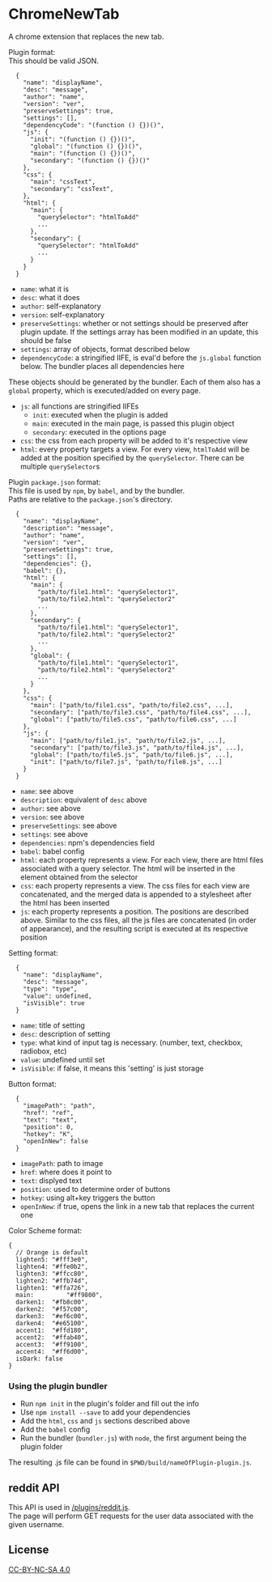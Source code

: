ChromeNewTab
============

A chrome extension that replaces the new tab.

Plugin format:  
This should be valid JSON.  
```
  {
    "name": "displayName",
    "desc": "message",
    "author": "name",
    "version": "ver",
    "preserveSettings": true,
    "settings": [],
    "dependencyCode": "(function () {})()",
    "js": {
      "init": "(function () {})()",
      "global": "(function () {})()",
      "main": "(function () {})()",
      "secondary": "(function () {})()"
    },
    "css": {
      "main": "cssText",
      "secondary": "cssText",
    },
    "html": {
      "main": {
        "querySelector": "htmlToAdd"
        ...
      },
      "secondary": {
        "querySelector": "htmlToAdd"
        ...
      }
    }
  }
```
- `name`: what it is
- `desc`: what it does
- `author`: self-explanatory
- `version`: self-explanatory
- `preserveSettings`: whether or not settings should be preserved after plugin update. If the settings array has been modified in an update, this should be false
- `settings`: array of objects, format described below
- `dependencyCode`: a stringified IIFE, is eval'd before the `js.global` function below. The bundler places all dependencies here

These objects should be generated by the bundler.
Each of them also has a `global` property, which is executed/added on every page.
- `js`: all functions are stringified IIFEs
  - `init`: executed when the plugin is added
  - `main`: executed in the main page, is passed this plugin object
  - `secondary`: executed in the options page
- `css`: the css from each property will be added to it's respective view
- `html`: every property targets a view. For every view, `htmlToAdd` will be added at the position specified by the `querySelector`. There can be multiple `querySelector`s

Plugin `package.json` format:  
This file is used by `npm`, by `babel`, and by the bundler.  
Paths are relative to the `package.json`'s directory.
```
  {
    "name": "displayName",
    "description": "message",
    "author": "name",
    "version": "ver",
    "preserveSettings": true,
    "settings": [],
    "dependencies": {},
    "babel": {},
    "html": {
      "main": {
        "path/to/file1.html": "querySelector1",
        "path/to/file2.html": "querySelector2"
        ...
      },
      "secondary": {
        "path/to/file1.html": "querySelector1",
        "path/to/file2.html": "querySelector2"
        ...
      },
      "global": {
        "path/to/file1.html": "querySelector1",
        "path/to/file2.html": "querySelector2"
        ...
      }
    },
    "css": {
      "main": ["path/to/file1.css", "path/to/file2.css", ...],
      "secondary": ["path/to/file3.css", "path/to/file4.css", ...],
      "global": ["path/to/file5.css", "path/to/file6.css", ...]
    },
    "js": {
      "main": ["path/to/file1.js", "path/to/file2.js", ...],
      "secondary": ["path/to/file3.js", "path/to/file4.js", ...],
      "global": ["path/to/file5.js", "path/to/file6.js", ...],
      "init": ["path/to/file7.js", "path/to/file8.js", ...]
    }
  }
```
- `name`: see above
- `description`: equivalent of `desc` above
- `author`: see above
- `version`: see above
- `preserveSettings`: see above
- `settings`: see above
- `dependencies`: npm's dependencies field
- `babel`: babel config
- `html`: each property represents a view. For each view, there are html files associated with a query selector. The html will be inserted in the element obtained from the selector
- `css`: each property represents a view. The css files for each view are concatenated, and the merged data is appended to a stylesheet after the html has been inserted
- `js`: each property represents a position. The positions are described above. Similar to the css files, all the js files are concatenated (in order of appearance), and the resulting script is executed at its respective position

Setting format:
```
  {
    "name": "displayName",
    "desc": "message",
    "type": "type",
    "value": undefined,
    "isVisible": true
  }
```
- `name`: title of setting
- `desc`: description of setting
- `type`: what kind of input tag is necessary. (number, text, checkbox, radiobox, etc)
- `value`: undefined until set
- `isVisible`: if false, it means this 'setting' is just storage

Button format:
```
  {
    "imagePath": "path",
    "href": "ref",
    "text": "text",
    "position": 0,
    "hotkey": "K",
    "openInNew": false
  }
```
- `imagePath`: path to image
- `href`: where does it point to
- `text`: displyed text
- `position`: used to determine order of buttons
- `hotkey`: using alt+key triggers the button
- `openInNew`: if true, opens the link in a new tab that replaces the current one

Color Scheme format:
```
{
  // Orange is default
  lighten5: "#fff3e0",
  lighten4: "#ffe0b2",
  lighten3: "#ffcc80",
  lighten2: "#ffb74d",
  lighten1: "#ffa726",
  main: 		"#ff9800",
  darken1: 	"#fb8c00",
  darken2: 	"#f57c00",
  darken3: 	"#ef6c00",
  darken4: 	"#e65100",
  accent1: 	"#ffd180",
  accent2: 	"#ffab40",
  accent3: 	"#ff9100",
  accent4: 	"#ff6d00",
  isDark: false
}
```

### Using the plugin bundler
- Run `npm init` in the plugin's folder and fill out the info
- Use `npm install --save` to add your dependencies
- Add the `html`, `css` and `js` sections described above
- Add the `babel` config
- Run the bundler (`bundler.js`) with `node`, the first argument being the plugin folder

The resulting .js file can be found in `$PWD/build/nameOfPlugin-plugin.js`.

## reddit API
This API is used in [/plugins/reddit.js](https://github.com/slak44/ChromeNewTab/tree/master/plugins/reddit.js).  
The page will perform GET requests for the user data associated with the given username.
## License
[CC-BY-NC-SA 4.0](http://creativecommons.org/licenses/by-nc-sa/4.0/legalcode)
